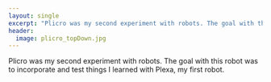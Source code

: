 ```yaml
---
layout: single
excerpt: "Plicro was my second experiment with robots. The goal with this robot was to incorporate and test things I learned with Plexa, my first robot."
header:
  image: plicro_topDown.jpg
---
```

Plicro was my second experiment with robots. The goal with this robot
was to incorporate and test things I learned with Plexa, my first
robot.

